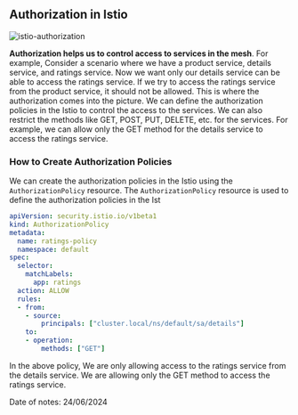 ## Authorization in Istio

![istio-authorization](https://github.com/mathesh-me/istio-study-guide/assets/144098846/b07e236a-e115-4926-b370-b2e48dfb2297)


**Authorization helps us to control access to services in the mesh**. For example, Consider a scenario where we have a product service, details service, and ratings service. Now we want only our details service can be able to access the ratings service. If we try to access the ratings service from the product service, it should not be allowed. This is where the authorization comes into the picture. We can define the authorization policies in the Istio to control the access to the services. We can also restrict the methods like GET, POST, PUT, DELETE, etc. for the services. For example, we can allow only the GET method for the details service to access the ratings service.

### How to Create Authorization Policies

We can create the authorization policies in the Istio using the `AuthorizationPolicy` resource. The `AuthorizationPolicy` resource is used to define the authorization policies in the Ist

```yaml
apiVersion: security.istio.io/v1beta1
kind: AuthorizationPolicy
metadata:
  name: ratings-policy
  namespace: default
spec:
  selector:
    matchLabels:
      app: ratings
  action: ALLOW
  rules:
  - from:
    - source:
        principals: ["cluster.local/ns/default/sa/details"]
    to:
    - operation:
        methods: ["GET"]
```

In the above policy, We are only allowing access to the ratings service from the details service. We are allowing only the GET method to access the ratings service.

Date of notes: 24/06/2024
